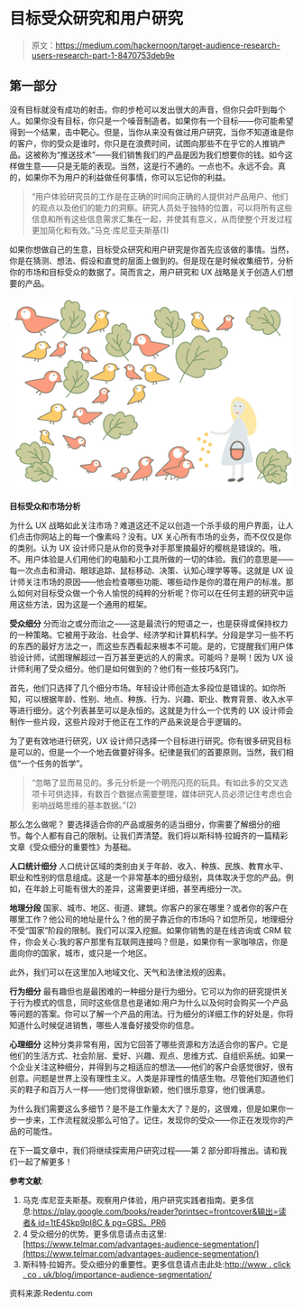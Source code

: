 # 目标受众研究和用户研究

> 原文：<https://medium.com/hackernoon/target-audience-research-users-research-part-1-8470753deb9e>

## 第一部分

没有目标就没有成功的射击。你的步枪可以发出很大的声音，但你只会吓到每个人。如果你没有目标，你只是一个噪音制造者。如果你有一个目标——你可能希望得到一个结果，击中靶心。但是，当你从来没有做过用户研究，当你不知道谁是你的客户，你的受众是谁时，你只是在浪费时间，试图向那些不在乎它的人推销产品。这被称为“推送技术”——我们销售我们的产品是因为我们想要你的钱。如今这样做生意——只是无能的表现。当然，这是行不通的。一点也不。永远不会。真的，如果你不为用户的利益做任何事情，你可以忘记你的利益。

> “用户体验研究员的工作是在正确的时间向正确的人提供对产品用户、他们的观点以及他们的能力的洞察。研究人员处于独特的位置，可以将所有这些信息和所有这些信息需求汇集在一起，并使其有意义，从而使整个开发过程更加简化和有效。”马克·库尼亚夫斯基(1)

如果你想做自己的生意，目标受众研究和用户研究是你首先应该做的事情。当然，你是在猜测、想法、假设和直觉的层面上做到的。但是现在是时候收集细节，分析你的市场和目标受众的数据了。简而言之，用户研究和 UX 战略是关于创造人们想要的产品。

![](img/0bad713f7b36d30ad47a3dc3285109ac.png)

**目标受众和市场分析**

为什么 UX 战略如此关注市场？难道这还不足以创造一个杀手级的用户界面，让人们点击你网站上的每一个像素吗？没有。UX 关心所有市场的业务，而不仅仅是你的类别。认为 UX 设计师只是从你的竞争对手那里摘最好的樱桃是错误的。哦，不。用户体验是人们用他们的电脑和小工具所做的一切的体验。我们的意思是——每一次点击和滑动、眼球追踪、鼠标移动、决策、认知心理学等等。这就是 UX 设计师关注市场的原因——他会检查哪些功能、哪些动作是你的潜在用户的标准。那么如何对目标受众做一个令人愉悦的纯粹的分析呢？你可以在任何主题的研究中运用这些方法，因为这是一个通用的框架。

**受众细分**
分而治之或分而治之——这是最流行的短语之一，也是获得或保持权力的一种策略。它被用于政治、社会学、经济学和计算机科学。分段是学习一些不朽的东西的最好方法之一，而这些东西看起来根本不可能。是的，它提醒我们用户体验设计师，试图理解超过一百万甚至更远的人的需求。可能吗？是啊！因为 UX 设计师利用了受众细分。他们是如何做到的？他们有一些技巧&窍门。

首先，他们只选择了几个细分市场。年轻设计师创造太多段位是错误的。如你所知，可以根据年龄、性别、地点、种族、行为、兴趣、职业、教育背景、收入水平等进行细分。这个列表甚至可以是永恒的。这就是为什么一个优秀的 UX 设计师会制作一些片段，这些片段对于他正在工作的产品来说是合乎逻辑的。

为了更有效地进行研究，UX 设计师只选择一个目标进行研究。你有很多研究目标是可以的，但是一个一个地去做要好得多。纪律是我们的首要原则。当然，我们相信“一个任务的哲学”。

> “忽略了显而易见的。多元分析是一个明亮闪亮的玩具。有如此多的交叉选项卡可供选择，有数百个数据点需要整理，媒体研究人员必须记住考虑也会影响战略思维的基本数据。”(2)

那么怎么做呢？
要选择适合你的产品或服务的适当细分，你需要了解细分的细节。每个人都有自己的限制。让我们弄清楚。我们将以斯科特·拉姆齐的一篇精彩文章《受众细分的重要性》为基础。

**人口统计细分**
人口统计区域的类别由关于年龄、收入、种族、民族、教育水平、职业和性别的信息组成。这是一个非常基本的细分级别，具体取决于您的产品。例如，在年龄上可能有很大的差异，这需要更详细，甚至再细分一次。

**地理分段**
国家、城市、地区、街道、建筑。你客户的家在哪里？或者你的客户在哪里工作？他公司的地址是什么？他的房子靠近你的市场吗？如您所见，地理细分不受“国家”阶段的限制。我们可以深入挖掘。如果你销售的是在线咨询或 CRM 软件，你会关心:我的客户那里有互联网连接吗？但是，如果你有一家咖啡店，你是面向你的国家，城市，或只是一个地区。

此外，我们可以在这里加入地域文化、天气和法律法规的因素。

**行为细分**
最有趣但也是最困难的一种细分是行为细分。它可以为你的研究提供关于行为模式的信息，同时这些信息也是诸如:用户为什么以及何时会购买一个产品等问题的答案。你可以了解一个产品的用法。行为细分的详细工作的好处是，你将知道什么时候促进销售，哪些人准备好接受你的信息。

**心理细分**
这种分类非常有用，因为它回答了哪些资源和方法适合你的客户。它是他们的生活方式、社会阶层、爱好、兴趣、观点、思维方式、自组织系统。如果一个企业关注这种细分，并得到与之相适应的想法——他们的客户会感觉很好，很有创意。问题是世界上没有理性主义。人类是非理性的情感生物。尽管他们知道他们买的鞋子和百万人一样——他们觉得很新颖，他们很乐意穿，他们很满意。

为什么我们需要这么多细节？是不是工作量太大了？是的，这很难，但是如果你一步一步来，工作流程就没那么可怕了。记住，发现你的受众——你正在发现你的产品的可能性。

在下一篇文章中，我们将继续探索用户研究过程——第 2 部分即将推出。请和我们一起了解更多！

**参考文献**:

1.  马克·库尼亚夫斯基。观察用户体验，用户研究实践者指南。更多信息:[https://play.google.com/books/reader?printsec=frontcover&输出=读者& id=1tE4Skp9pI8C & pg=GBS。PR6](https://play.google.com/books/reader?printsec=frontcover&output=reader&id=1tE4Skp9pI8C&pg=GBS.PR6)
2.  4 受众细分的优势。更多信息请点击这里:[https://www.telmar.com/advantages-audience-segmentation/](https://www.telmar.com/advantages-audience-segmentation/)
3.  斯科特·拉姆齐。受众细分的重要性。更多信息请点击此处:[http://www . click . co . uk/blog/importance-audience-segmentation/](http://www.click.co.uk/blog/importance-audience-segmentation/)

资料来源:Redentu.com